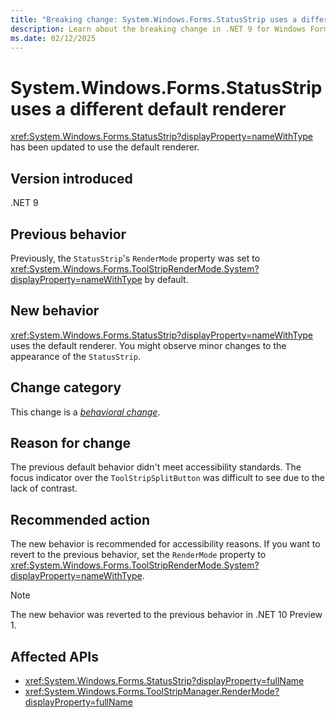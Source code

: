 ```yaml
---
title: "Breaking change: System.Windows.Forms.StatusStrip uses a different default renderer"
description: Learn about the breaking change in .NET 9 for Windows Forms where System.Windows.Forms.StatusStrip uses a different default value for the RenderMode property.
ms.date: 02/12/2025
---
```

# System.Windows.Forms.StatusStrip uses a different default renderer

<xref:System.Windows.Forms.StatusStrip?displayProperty=nameWithType> has been updated to use the default renderer.

## Version introduced

.NET 9

## Previous behavior

Previously, the `StatusStrip`'s `RenderMode` property was set to <xref:System.Windows.Forms.ToolStripRenderMode.System?displayProperty=nameWithType> by default.

## New behavior

<xref:System.Windows.Forms.StatusStrip?displayProperty=nameWithType> uses the default renderer. You might observe minor changes to the appearance of the `StatusStrip`.

## Change category

This change is a [*behavioral change*](../../categories.md#behavioral-change).

## Reason for change

The previous default behavior didn't meet accessibility standards. The focus indicator over the `ToolStripSplitButton` was difficult to see due to the lack of contrast.

## Recommended action

The new behavior is recommended for accessibility reasons. If you want to revert to the previous behavior, set the `RenderMode` property to <xref:System.Windows.Forms.ToolStripRenderMode.System?displayProperty=nameWithType>.

> [!NOTE]
> The new behavior was reverted to the previous behavior in .NET 10 Preview 1.

## Affected APIs

- <xref:System.Windows.Forms.StatusStrip?displayProperty=fullName>
- <xref:System.Windows.Forms.ToolStripManager.RenderMode?displayProperty=fullName>